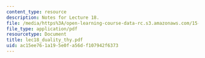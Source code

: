 ```yaml
---
content_type: resource
description: Notes for Lecture 18.
file: /media/https%3A/open-learning-course-data-rc.s3.amazonaws.com/15-084j-nonlinear-programming-spring-2004/ac15ee761a195e0fa56df107942f6373_lec18_duality_thy.pdf
file_type: application/pdf
resourcetype: Document
title: lec18_duality_thy.pdf
uid: ac15ee76-1a19-5e0f-a56d-f107942f6373
---
```

